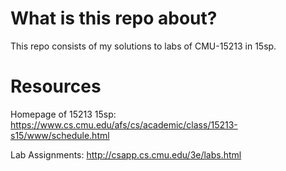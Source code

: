 # What is this repo about?

 This repo consists of my solutions to labs of CMU-15213 in 15sp.

# Resources

Homepage of 15213 15sp: https://www.cs.cmu.edu/afs/cs/academic/class/15213-s15/www/schedule.html

Lab Assignments: http://csapp.cs.cmu.edu/3e/labs.html

